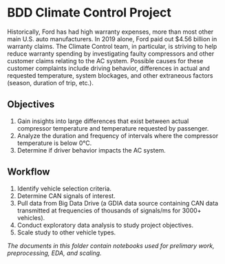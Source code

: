 # BDD Climate Control Project

Historically, Ford has had high warranty expenses, more than most other main U.S. auto manufacturers. In 2019 alone, Ford paid out $4.56 billion in warranty claims. The Climate Control team, in particular, is striving to help reduce warranty spending by investigating faulty compressors and other customer claims relating to the AC system. Possible causes for these customer complaints include driving behavior, differences in actual and requested temperature, system blockages, and other extraneous factors (season, duration of trip, etc.).

## Objectives
1. Gain insights into large differences that exist between actual compressor temperature and temperature requested by passenger. 
2. Analyze the duration and frequency of intervals where the compressor temperature is below 0°C.
3. Determine if driver behavior impacts the AC system.

## Workflow
1. Identify vehicle selection criteria.
2. Determine CAN signals of interest.
3. Pull data from Big Data Drive (a GDIA data source containing CAN data transmitted at frequencies of thousands of signals/ms for 3000+ vehicles).
4. Conduct exploratory data analysis to study project objectives.
5. Scale study to other vehicle types.

*The documents in this folder contain notebooks used for prelimary work, preprocessing, EDA, and scaling.*
